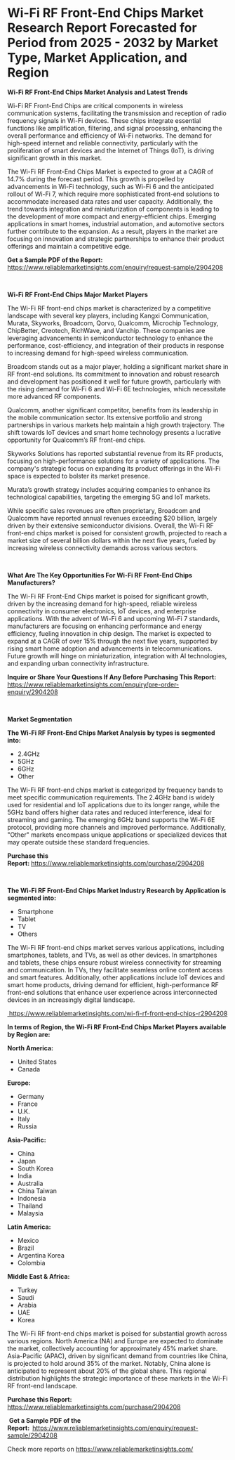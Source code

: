 <p><h1>Wi-Fi RF Front-End Chips Market Research Report Forecasted for Period from 2025 -  2032 by Market Type, Market Application, and Region</h1></p><p><strong>Wi-Fi RF Front-End Chips Market Analysis and Latest Trends</strong></p>
<p><p>Wi-Fi RF Front-End Chips are critical components in wireless communication systems, facilitating the transmission and reception of radio frequency signals in Wi-Fi devices. These chips integrate essential functions like amplification, filtering, and signal processing, enhancing the overall performance and efficiency of Wi-Fi networks. The demand for high-speed internet and reliable connectivity, particularly with the proliferation of smart devices and the Internet of Things (IoT), is driving significant growth in this market.</p><p>The Wi-Fi RF Front-End Chips Market is expected to grow at a CAGR of 14.7% during the forecast period. This growth is propelled by advancements in Wi-Fi technology, such as Wi-Fi 6 and the anticipated rollout of Wi-Fi 7, which require more sophisticated front-end solutions to accommodate increased data rates and user capacity. Additionally, the trend towards integration and miniaturization of components is leading to the development of more compact and energy-efficient chips. Emerging applications in smart homes, industrial automation, and automotive sectors further contribute to the expansion. As a result, players in the market are focusing on innovation and strategic partnerships to enhance their product offerings and maintain a competitive edge.</p></p>
<p><strong>Get a Sample PDF of the Report:&nbsp;</strong> <a href="https://www.reliablemarketinsights.com/enquiry/request-sample/2904208?utm_campaign=3010&utm_medium=2&utm_source=Github&utm_content=ia&utm_term=11032025&utm_id=wi-fi-rf-front-end-chips">https://www.reliablemarketinsights.com/enquiry/request-sample/2904208</a></p>
<p>&nbsp;</p>
<p><strong>Wi-Fi RF Front-End Chips Major Market Players</strong></p>
<p><p>The Wi-Fi RF front-end chips market is characterized by a competitive landscape with several key players, including Kangxi Communication, Murata, Skyworks, Broadcom, Qorvo, Qualcomm, Microchip Technology, ChipBetter, Creotech, RichWave, and Vanchip. These companies are leveraging advancements in semiconductor technology to enhance the performance, cost-efficiency, and integration of their products in response to increasing demand for high-speed wireless communication.</p><p>Broadcom stands out as a major player, holding a significant market share in RF front-end solutions. Its commitment to innovation and robust research and development has positioned it well for future growth, particularly with the rising demand for Wi-Fi 6 and Wi-Fi 6E technologies, which necessitate more advanced RF components.</p><p>Qualcomm, another significant competitor, benefits from its leadership in the mobile communication sector. Its extensive portfolio and strong partnerships in various markets help maintain a high growth trajectory. The shift towards IoT devices and smart home technology presents a lucrative opportunity for Qualcomm’s RF front-end chips.</p><p>Skyworks Solutions has reported substantial revenue from its RF products, focusing on high-performance solutions for a variety of applications. The company's strategic focus on expanding its product offerings in the Wi-Fi space is expected to bolster its market presence.</p><p>Murata’s growth strategy includes acquiring companies to enhance its technological capabilities, targeting the emerging 5G and IoT markets. </p><p>While specific sales revenues are often proprietary, Broadcom and Qualcomm have reported annual revenues exceeding $20 billion, largely driven by their extensive semiconductor divisions. Overall, the Wi-Fi RF front-end chips market is poised for consistent growth, projected to reach a market size of several billion dollars within the next five years, fueled by increasing wireless connectivity demands across various sectors.</p></p>
<p>&nbsp;</p>
<p><strong>What Are The Key Opportunities For Wi-Fi RF Front-End Chips Manufacturers?</strong></p>
<p><p>The Wi-Fi RF Front-End Chips market is poised for significant growth, driven by the increasing demand for high-speed, reliable wireless connectivity in consumer electronics, IoT devices, and enterprise applications. With the advent of Wi-Fi 6 and upcoming Wi-Fi 7 standards, manufacturers are focusing on enhancing performance and energy efficiency, fueling innovation in chip design. The market is expected to expand at a CAGR of over 15% through the next five years, supported by rising smart home adoption and advancements in telecommunications. Future growth will hinge on miniaturization, integration with AI technologies, and expanding urban connectivity infrastructure.</p></p>
<p><strong>Inquire or Share Your Questions If Any Before Purchasing This Report:</strong> <a href="https://www.reliablemarketinsights.com/enquiry/pre-order-enquiry/2904208?utm_campaign=3010&utm_medium=2&utm_source=Github&utm_content=ia&utm_term=11032025&utm_id=wi-fi-rf-front-end-chips">https://www.reliablemarketinsights.com/enquiry/pre-order-enquiry/2904208</a></p>
<p>&nbsp;</p>
<p><strong>Market Segmentation</strong></p>
<p><strong>The Wi-Fi RF Front-End Chips Market Analysis by types is segmented into:</strong></p>
<p><ul><li>2.4GHz</li><li>5GHz</li><li>6GHz</li><li>Other</li></ul></p>
<p><p>The Wi-Fi RF front-end chips market is categorized by frequency bands to meet specific communication requirements. The 2.4GHz band is widely used for residential and IoT applications due to its longer range, while the 5GHz band offers higher data rates and reduced interference, ideal for streaming and gaming. The emerging 6GHz band supports the Wi-Fi 6E protocol, providing more channels and improved performance. Additionally, "Other" markets encompass unique applications or specialized devices that may operate outside these standard frequencies.</p></p>
<p><strong>Purchase this Report:&nbsp;</strong><a href="https://www.reliablemarketinsights.com/purchase/2904208?utm_campaign=3010&utm_medium=2&utm_source=Github&utm_content=ia&utm_term=11032025&utm_id=wi-fi-rf-front-end-chips">https://www.reliablemarketinsights.com/purchase/2904208</a></p>
<p>&nbsp;</p>
<p><strong>The Wi-Fi RF Front-End Chips Market Industry Research by Application is segmented into:</strong></p>
<p><ul><li>Smartphone</li><li>Tablet</li><li>TV</li><li>Others</li></ul></p>
<p><p>The Wi-Fi RF front-end chips market serves various applications, including smartphones, tablets, and TVs, as well as other devices. In smartphones and tablets, these chips ensure robust wireless connectivity for streaming and communication. In TVs, they facilitate seamless online content access and smart features. Additionally, other applications include IoT devices and smart home products, driving demand for efficient, high-performance RF front-end solutions that enhance user experience across interconnected devices in an increasingly digital landscape.</p></p>
<p><a href="https://www.reliablemarketinsights.com/wi-fi-rf-front-end-chips-r2904208?utm_campaign=3010&utm_medium=2&utm_source=Github&utm_content=ia&utm_term=11032025&utm_id=wi-fi-rf-front-end-chips">&nbsp;https://www.reliablemarketinsights.com/wi-fi-rf-front-end-chips-r2904208</a></p>
<p><strong>In terms of Region, the Wi-Fi RF Front-End Chips Market Players available by Region are:</strong></p>
<p>
    <p> <strong> North America: </strong>
        <ul>
            <li>United States</li>
            <li>Canada</li>
        </ul>
        </p> 
    <p> <strong> Europe: </strong>
        <ul>
            <li>Germany</li>
            <li>France</li>
            <li>U.K.</li>
            <li>Italy</li>
            <li>Russia</li>
        </ul>
        </p> 
    <p> <strong> Asia-Pacific: </strong>
        <ul>
            <li>China</li>
            <li>Japan</li>
            <li>South Korea</li>
            <li>India</li>
            <li>Australia</li>
            <li>China Taiwan</li>
            <li>Indonesia</li>
            <li>Thailand</li>
            <li>Malaysia</li>
        </ul>
        </p> 
    <p> <strong> Latin America: </strong>
        <ul>
            <li>Mexico</li>
            <li>Brazil</li>
            <li>Argentina Korea</li>
            <li>Colombia</li>
        </ul>
        </p> 
    <p> <strong> Middle East & Africa: </strong>
        <ul>
            <li>Turkey</li>
            <li>Saudi</li>
            <li>Arabia</li>
            <li>UAE</li>
            <li>Korea</li>
        </ul>
    </p>
    </p>
<p><p>The Wi-Fi RF front-end chips market is poised for substantial growth across various regions. North America (NA) and Europe are expected to dominate the market, collectively accounting for approximately 45% market share. Asia-Pacific (APAC), driven by significant demand from countries like China, is projected to hold around 35% of the market. Notably, China alone is anticipated to represent about 20% of the global share. This regional distribution highlights the strategic importance of these markets in the Wi-Fi RF front-end landscape.</p></p>
<p><strong>Purchase this Report: </strong><a href="https://www.reliablemarketinsights.com/purchase/2904208?utm_campaign=3010&utm_medium=2&utm_source=Github&utm_content=ia&utm_term=11032025&utm_id=wi-fi-rf-front-end-chips">https://www.reliablemarketinsights.com/purchase/2904208</a></p>
<p>&nbsp;<strong>Get a Sample PDF of the Report:&nbsp;&nbsp;</strong><a href="https://www.reliablemarketinsights.com/enquiry/request-sample/2904208?utm_campaign=3010&utm_medium=2&utm_source=Github&utm_content=ia&utm_term=11032025&utm_id=wi-fi-rf-front-end-chips">https://www.reliablemarketinsights.com/enquiry/request-sample/2904208</a></p>
<p><strong></strong></p>
<p>Check more reports on <a href="https://www.reliablemarketinsights.com/?utm_campaign=3010&utm_medium=2&utm_source=Github&utm_content=ia&utm_term=11032025&utm_id=wi-fi-rf-front-end-chips">https://www.reliablemarketinsights.com/</a></p>
